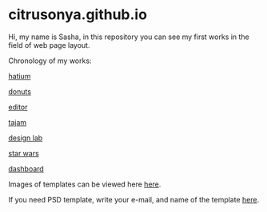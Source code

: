 # citrusonya.github.io
Hi, my name is Sasha, in this repository you can see my first works in the field of web page layout. 

Chronology of my works:

[hatium](https://hatium.ru)

[donuts](https://citrusonya.github.io/donuts/)

[editor](https://citrusonya.github.io/editor/)

[tajam](https://citrusonya.github.io/tajam/)

[design lab](https://citrusonya.github.io/designLab/)

[star wars](https://citrusonya.github.io/starwars/)

[dashboard](https://citrusonya.github.io/dashboard/)

Images of templates can be viewed here [here](https://github.com/citrusonya/citrusonya.github.io/tree/master/template%20images).

If you need PSD template, write your e-mail, and name of the template [here](https://github.com/citrusonya/citrusonya.github.io/issues).
